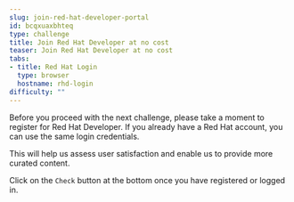 ```yaml
---
slug: join-red-hat-developer-portal
id: bcqxuaxbhteq
type: challenge
title: Join Red Hat Developer at no cost
teaser: Join Red Hat Developer at no cost
tabs:
- title: Red Hat Login
  type: browser
  hostname: rhd-login
difficulty: ""
---
```

Before you proceed with the next challenge, please take a moment to register for Red Hat Developer. If you already have a Red Hat account, you can use the same login credentials.

This will help us assess user satisfaction and enable us to provide more curated content.

Click on the `Check` button at the bottom once you have registered or logged in.
